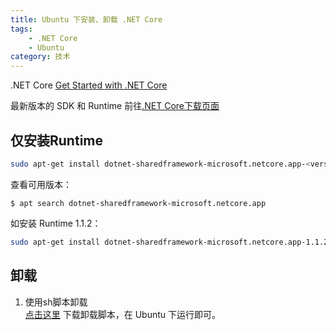 ```yaml
---
title: Ubuntu 下安装、卸载 .NET Core
tags: 
    - .NET Core
    - Ubuntu
category: 技术
---
```


.NET Core [Get Started with .NET Core][3]

最新版本的 SDK 和 Runtime 前往[.NET Core下载页面][1]


## 仅安装Runtime
```bash
sudo apt-get install dotnet-sharedframework-microsoft.netcore.app-<version>
```
查看可用版本：
```
$ apt search dotnet-sharedframework-microsoft.netcore.app

```
如安装 Runtime 1.1.2：
```bash
sudo apt-get install dotnet-sharedframework-microsoft.netcore.app-1.1.2
```


## 卸载
1. 使用sh脚本卸载  
[点击这里][2] 下载卸载脚本，在 Ubuntu 下运行即可。


[1]:https://www.microsoft.com/net/download/core#/runtime
[2]:https://github.com/dotnet/cli/blob/rel/1.0.0/scripts/obtain/uninstall/dotnet-uninstall-debian-packages.sh
[3]:https://www.microsoft.com/net/core#linuxubuntu